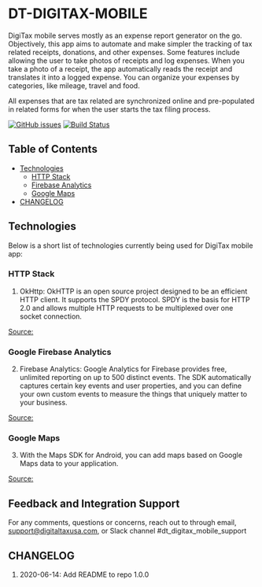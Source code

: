 # DT-DIGITAX-MOBILE

DigiTax mobile serves mostly as an expense report generator on the go. Objectively, this app
aims to automate and make simpler the tracking of tax related receipts, donations, and other
expenses. Some features include allowing the user to take photos of receipts and log expenses. 
When you take a photo of a receipt, the app automatically reads the receipt and translates it 
into a logged expense. You can organize your expenses by categories, like mileage, travel and food.

All expenses that are tax related are synchronized online and pre-populated in related forms for 
when the user starts the tax filing process.

[![GitHub issues](https://img.shields.io/github/issues/Leroyal/DT-DIGITAX-MOBILE)](https://github.com/Leroyal/DT-DIGITAX-MOBILE/issues) [![Build Status](https://github.com/Leroyal/DT-DIGITAX-MOBILE/workflows/CI/badge.svg)](https://github.com/Leroyal/DT-DIGITAX-MOBILE/workflows/CI/badge.svg)

## Table of Contents

* [Technologies](#technologies)
    * [HTTP Stack](#http-stack)
    * [Firebase Analytics](#firebase-analytics)
    * [Google Maps](#maps)    
* [CHANGELOG](#changelog)

<a name="technologies"></a>
## Technologies

Below is a short list of technologies currently being used for DigiTax mobile app:

<a name="http-stack"></a>
### HTTP Stack

1. OkHttp: OkHTTP is an open source project designed to be an efficient HTTP client. It supports 
the SPDY protocol. SPDY is the basis for HTTP 2.0 and allows multiple HTTP requests to be 
multiplexed over one socket connection.

[Source:](https://square.github.io/okhttp/)

<a name="firebase-analytics"></a>
### Google Firebase Analytics

2. Firebase Analytics: Google Analytics for Firebase provides free, unlimited reporting on 
up to 500 distinct events. The SDK automatically captures certain key events and user properties, 
and you can define your own custom events to measure the things that uniquely matter to your business.

[Source:](https://firebase.google.com/products/analytics)

<a name="maps"></a>
### Google Maps

3. With the Maps SDK for Android, you can add maps based on Google Maps data to your application.

[Source:](https://developers.google.com/maps/documentation/android-sdk/intro)

<a name="giving-feedback"></a>
## Feedback and Integration Support

For any comments, questions or concerns, reach out to through email, support@digitaltaxusa.com, 
or Slack channel #dt_digitax_mobile_support

<a name="changelog"></a>
## CHANGELOG

1. 2020-06-14: Add README to repo 1.0.0
